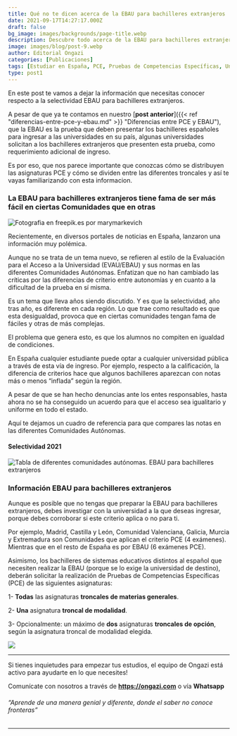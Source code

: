 ```yaml
---
title: Qué no te dicen acerca de la EBAU para bachilleres extranjeros
date: 2021-09-17T14:27:17.000Z
draft: false
bg_image: images/backgrounds/page-title.webp
description: Descubre todo acerca de la EBAU para bachilleres extranjeros y cómo se clasifican las materias que debes presentar según las troncales.
image: images/blog/post-9.webp
author: Editorial Ongazi
categories: [Publicaciones]
tags: [Estudiar en España, PCE, Pruebas de Competencias Específicas, Universidad en España, Universidad Española]
type: post1
---
```


En este post te vamos a dejar la información que necesitas conocer respecto a la selectividad EBAU para bachilleres extranjeros.

A pesar de que ya te contamos en nuestro  [**post anterior**]({{< ref "diferencias-entre-pce-y-ebau.md" >}} "Diferencias entre PCE y EBAU"), que la EBAU es la prueba que deben presentar los bachilleres españoles para ingresar a las universidades en su país, algunas universidades solicitan a los bachilleres extranjeros que presenten esta prueba, como requerimiento adicional de ingreso.

Es por eso, que nos parece importante que conozcas cómo se distribuyen las asignaturas PCE y cómo se dividen entre las diferentes troncales y así te vayas familiarizando con esta informacion.

### La EBAU para bachilleres extranjeros tiene fama de ser más fácil en ciertas Comunidades que en otras

![](/images/blog/post-9_1.webp "Fotografia en freepik.es por marymarkevich")


Recientemente, en diversos portales de noticias en España, lanzaron una información muy polémica.

Aunque no se trata de un tema nuevo, se refieren al estilo de la Evaluación para el Acceso a la Universidad (EVAU/EBAU) y sus normas en las diferentes Comunidades Autónomas. Enfatizan que no han cambiado las críticas por las diferencias de criterio entre autonomías y en cuanto a la dificultad de la prueba en sí misma. 

Es un tema que lleva años siendo discutido. Y es que la selectividad, año tras año, es diferente en cada región. Lo que trae como resultado es que esta desigualdad, provoca que en ciertas comunidades tengan fama de fáciles y otras de más complejas.

El problema que genera esto, es que los alumnos no compiten en igualdad de condiciones.

En España cualquier estudiante puede optar a cualquier universidad pública a través de esta vía de ingreso. Por ejemplo, respecto a la calificación, la diferencia de criterios hace que algunos bachilleres aparezcan con notas más o menos “inflada” según la región.

A pesar de que se han hecho denuncias ante los entes responsables, hasta ahora no se ha conseguido un acuerdo para que el acceso sea igualitario y uniforme en todo el estado.

Aquí te dejamos un cuadro de referencia para que compares las notas en las diferentes Comunidades Autónomas.

#### Selectividad 2021

![](/images/blog/post-9_2.webp "Tabla de diferentes comunidades autónomas. EBAU para bachilleres extranjeros")

### Información EBAU para bachilleres extranjeros

Aunque es posible que no tengas que preparar la EBAU para bachilleres extranjeros, debes investigar con la universidad a la que deseas ingresar, porque debes corroborar si este criterio aplica o no para ti.

Por ejemplo, Madrid, Castilla y León, Comunidad Valenciana, Galicia, Murcia y Extremadura son Comunidades que aplican el criterio PCE (4 exámenes). Mientras que en el resto de España es por EBAU (6 exámenes PCE). 

Asimismo, los bachilleres de sistemas educativos distintos al español que necesiten realizar la EBAU (porque se lo exige la universidad de destino), deberán solicitar la realización de Pruebas de Competencias Específicas (PCE) de las siguientes asignaturas:

1- **Todas** las asignaturas **troncales de materias generales**.

2- **Una** asignatura **troncal de modalidad**.

3- Opcionalmente: un máximo de **dos** asignaturas **troncales de opción**, según la asignatura troncal de modalidad elegida.

![](/images/blog/post-5_2.webp)

---

Si tienes inquietudes para empezar tus estudios, el equipo de Ongazi está activo para ayudarte en lo que necesites!

Comunícate con nosotros a través de **https://ongazi.com** o vía **Whatsapp**

###### “Aprende de una manera genial y diferente, donde el saber no conoce fronteras”

---
